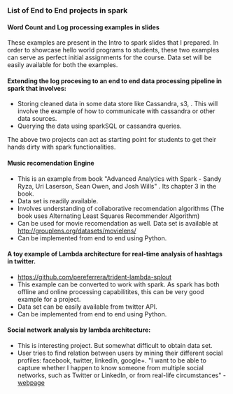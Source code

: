 ### List of End to End projects in spark

#### Word Count and Log processing examples in slides

These examples are present in the Intro to spark slides that I prepared. In order to showcase hello world programs to students, these two examples can serve as perfect initial assignments for the course. Data set will be easily available for both the examples.

#### Extending the log procesing to an end to end data processing pipeline in spark that involves:
- Storing cleaned data in some data store like Cassandra, s3, . This will involve the example of how to communicate with cassandra or other data sources.
- Querying the data using sparkSQL or cassandra queries.

The above two projects can act as starting point for students to get their hands dirty with spark functionalities. 

#### Music recomendation Engine
- This is an example from book "Advanced Analytics with Spark - Sandy Ryza, Uri Laserson, Sean Owen, and Josh Wills" . Its chapter 3 in the book.
- Data set is readily available.
- Involves understanding of collaborative recomendation algorithms (The book uses Alternating Least Squares Recommender Algorithm)
- Can be used for movie recomendation as well. Data set is available at http://grouplens.org/datasets/movielens/
- Can be implemented from end to end using Python.

#### A toy example of Lambda architecture for real-time analysis of hashtags in twitter. 
- https://github.com/pereferrera/trident-lambda-splout
- This example can be converted to work with spark. As spark has both offline and online processing capabilitites, this can be very good example for a project.
- Data set can be easily available from twitter API.
- Can be implemented from end to end using Python.

#### Social network analysis by lambda architecture:
- This is interesting project. But somewhat difficult to obtain data set.
- User tries to find relation between users by mining their different social profiles: facebook, twitter, linkedIn, google+.  "I want to be able to capture whether I happen to know someone from multiple social networks, such as Twitter or LinkedIn, or from real-life circumstances" - [webpage](http://www.drdobbs.com/database/applying-the-big-data-lambda-architectur/240162604)

